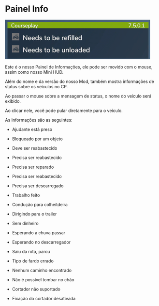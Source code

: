 # Painel Info

![Image](../assets/images/infopanel_0_0_480_130.png)

  
  
Este é o nosso Painel de Informações, ele pode ser movido com o mouse, assim como nosso Mini HUD.  
  
Além do nome e da versão do nosso Mod, também mostra informações de status sobre os veículos no CP.  
  
Ao passar o mouse sobre a mensagem de status, o nome do veículo será exibido.  
  
Ao clicar nele, você pode pular diretamente para o veículo.  
  


  
  
As Informações são as seguintes:  
  
    
- Ajudante está preso  
  
    
- Bloqueado por um objeto  
  
    
- Deve ser reabastecido  
  
    
- Precisa ser reabastecido  
  
    
- Precisa ser reparado  
  
    
- Precisa ser reabastecido  
  
    
- Precisa ser descarregado  
  
    
- Trabalho feito  
  
    
- Condução para colheitdeira  
  
    
- Dirigindo para o trailer  
  
    
- Sem dinheiro  
  
    
- Esperando a chuva passar  
  
    
- Esperando no descarregador  
  
    
- Saiu da rota, parou  
  
    
- Tipo de fardo errado  
  
    
- Nenhum caminho encontrado  
  
    
- Não é possível tombar no chão  
  
    
- Cortador não suportado  
  
    
- Fixação do cortador desativada  
  


